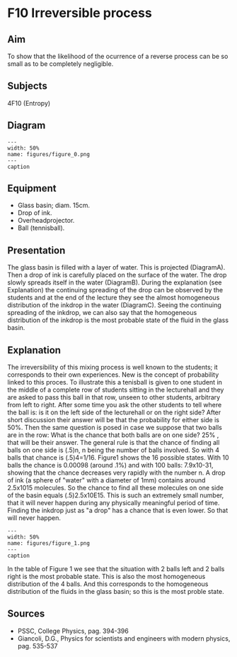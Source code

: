 # F10 Irreversible process 
    
  
## Aim   
 To show that the likelihood of the ocurrence of a reverse process can be so small as to be completely negligible.    
  
## Subjects   
 4F10 (Entropy)    
  
## Diagram   
   
```{figure} figures/figure_0.png  
---  
width: 50%  
name: figures/figure_0.png  
---  
caption  
``` 
      
  
## Equipment   
 
 *  Glass basin; diam. 15cm. 
 *  Drop of ink. 
 *  Overheadprojector. 
 *  Ball (tennisball).
     
  
## Presentation   
 The glass basin is filled with a layer of water. This is projected (DiagramA). Then a drop of ink is carefully placed on the surface of the water. The drop slowly spreads itself in the water (DiagramB). During the explanation (see Explanation) the continuing spreading of the drop can be observed by the students and at the end of the lecture they see the almost homogeneous distribution of the inkdrop in the water (DiagramC). Seeing the continuing spreading of the inkdrop, we can also say that the homogeneous distribution of the inkdrop is the most probable state of the fluid in the glass basin.    
  
## Explanation   
 The irreversibility of this mixing process is well known to the students; it corresponds to their own experiences. New is the concept of probability linked to this proces. To illustrate this a tenisball is given to one student in the middle of a complete row of students sitting in the lecturehall and they are asked to pass this ball in that row, unseen to other students, arbitrary from left to right. After some time you ask the other students to tell where the ball is: is it on the left side of the lecturehall or on the right side? After short discussion their answer will be that the probability for either side is 50%. Then the same question is posed in case we suppose that two balls are in the row: What is the chance that both balls are on one side? 25% , that will be their answer. The general rule is that the chance of finding all balls on one side is (.5)n, n being the number of balls involved. So with 4 balls that chance is (.5)4=1/16. Figure1 shows the 16 possible states. With 10 balls the chance is 0.00098 (around .1%) and with 100 balls: 7.9x10-31, showing that the chance decreases very rapidly with the number n. A drop of ink (a sphere of "water" with a diameter of 1mm) contains around 2.5x1015 molecules. So the chance to find all these molecules on one side of the basin equals (.5)2.5x10E15. This is such an extremely small number, that it will never happen during any physically meaningful period of time. Finding the inkdrop just as "a drop" has a chance that is even lower. So that will never happen.    
```{figure} figures/figure_1.png  
---  
width: 50%  
name: figures/figure_1.png  
---  
caption  
``` 
 In the table of Figure 1 we see that the situation with 2 balls left and 2 balls right is the most probable state. This is also the most homogeneous distribution of the 4 balls. And this corresponds to the homogeneous distribution of the fluids in the glass basin; so this is the most proble state.    
  
## Sources   
 
 *  PSSC, College Physics, pag. 394-396 
 *  Giancoli, D.G., Physics for scientists and engineers with modern physics, pag. 535-537
  